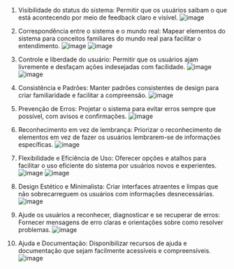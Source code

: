 1) Visibilidade do status do sistema: Permitir que os usuários saibam o que está acontecendo por meio de feedback claro e visível.
![image](https://github.com/felipereira10/Bertoti/assets/126419915/8ff0b9f7-8bd5-45af-bd20-fcfa66b7f52d)

2) Correspondência entre o sistema e o mundo real: Mapear elementos do sistema para conceitos familiares do mundo real para facilitar o entendimento.
![image](https://github.com/felipereira10/Bertoti/assets/126419915/1b86e94a-40e1-4455-8daa-6ad4797d30b8)
![image](https://github.com/felipereira10/Bertoti/assets/126419915/e2d993db-be01-4e16-94aa-6959be58a7bd)


3) Controle e liberdade do usuário: Permitir que os usuários ajam livremente e desfaçam ações indesejadas com facilidade.
![image](https://github.com/felipereira10/Bertoti/assets/126419915/05b1c1d8-db4e-4647-a6c0-05aa65d7d265)
![image](https://github.com/felipereira10/Bertoti/assets/126419915/f605e0b4-e909-4b16-9b7d-042ba4ba3fd4)


4) Consistência e Padrões: Manter padrões consistentes de design para criar familiaridade e facilitar a compreensão.
![image](https://github.com/felipereira10/Bertoti/assets/126419915/b41dcd3e-c2fe-4261-aa1a-9744f458caa4)


5) Prevenção de Erros: Projetar o sistema para evitar erros sempre que possível, com avisos e confirmações.
![image](https://github.com/felipereira10/Bertoti/assets/126419915/0dd04220-d906-4c1f-b3d3-862f841cedb2)


6) Reconhecimento em vez de lembrança: Priorizar o reconhecimento de elementos em vez de fazer os usuários lembrarem-se de informações específicas.
![image](https://github.com/felipereira10/Bertoti/assets/126419915/35c01251-ea14-47d9-bce0-bc5427d268eb)


7) Flexibilidade e Eficiência de Uso: Oferecer opções e atalhos para facilitar o uso eficiente do sistema por usuários novos e experientes.
![image](https://github.com/felipereira10/Bertoti/assets/126419915/1e51fe80-42e8-4b0b-9d25-29bfea6dd4de)
![image](https://github.com/felipereira10/Bertoti/assets/126419915/aa9ce4d7-9f9d-4106-bf24-01385324712b)


8) Design Estético e Minimalista: Criar interfaces atraentes e limpas que não sobrecarreguem os usuários com informações desnecessárias.
![image](https://github.com/felipereira10/Bertoti/assets/126419915/88835822-a811-4d97-9f33-530a6831ff03)


9) Ajude os usuários a reconhecer, diagnosticar e se recuperar de erros: Fornecer mensagens de erro claras e orientações sobre como resolver problemas.
![image](https://github.com/felipereira10/Bertoti/assets/126419915/7c5454ed-fe75-4d19-9f82-c3bbab58ce71)


10) Ajuda e Documentação: Disponibilizar recursos de ajuda e documentação que sejam facilmente acessíveis e compreensíveis.
![image](https://github.com/felipereira10/Bertoti/assets/126419915/a9511b01-e37d-4dcf-bea1-c926e80ea6c9)

  
